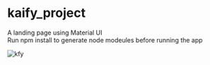 # kaify_project
A landing page using Material UI <br>
Run npm install to generate node modeules before running the app

![kfy](https://github.com/lunatic-7/kaify_project/assets/90578650/c5d288e2-2bcc-48a2-ad47-c8d39874a940)
